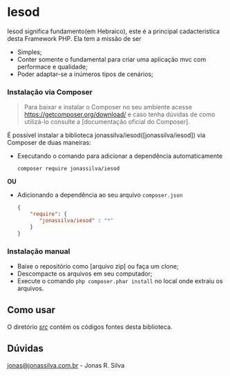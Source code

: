 # Iesod
Iesod significa fundamento(em Hebraico), este é a principal cadacteristica desta Framework PHP. Ela tem a missão de ser
- Simples;
- Conter somente o fundamental para criar uma aplicação mvc com performace e qualidade;
- Poder adaptar-se a inúmeros tipos de cenários;

### Instalação via Composer
> Para baixar e instalar o Composer no seu ambiente acesse https://getcomposer.org/download/ e caso tenha dúvidas de como utilizá-lo consulte a [documentação oficial do Composer].

É possível instalar a biblioteca jonassilva/iesod([jonassilva/iesod]) via Composer de duas maneiras:

- Executando o comando para adicionar a dependência automaticamente
  ```
  composer require jonassilva/iesod
  ```

**OU**

- Adicionando a dependência ao seu arquivo ```composer.json```
  ```composer.json
  {
      "require": {
         "jonassilva/iesod" : "*"
      }
  }
  ```
### Instalação manual
 - Baixe o repositório como [arquivo zip] ou faça um clone;
 - Descompacte os arquivos em seu computador;
 - Execute o comando ```php composer.phar install``` no local onde extraiu os arquivos.
 
Como usar
 ---------
 O diretório *[src](src)* contém os códigos fontes desta biblioteca.
 
## Dúvidas
jonas@jonassilva.com.br - Jonas R. Silva
